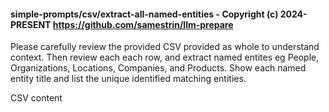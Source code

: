 #### simple-prompts/csv/extract-all-named-entities - Copyright (c) 2024-PRESENT <https://github.com/samestrin/llm-prepare>

Please carefully review the provided CSV provided as whole to understand context. Then review each each row, and extract named entites eg People, Organizations, Locations, Companies, and Products. Show each named entity title and list the unique identified matching entities.

CSV content
